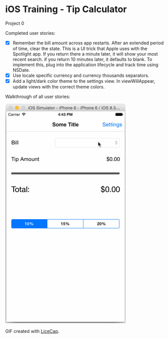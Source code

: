 # iOS Training - Tip Calculator 

Project 0

Completed user stories:

 * [x] Remember the bill amount across app restarts. After an extended period of time, clear the state. This is a UI trick that Apple uses with the Spotlight app. If you return there a minute later, it will show your most recent search. if you return 10 minutes later, it defaults to blank. To implement this, plug into the application lifecycle and track time using NSDate.
 * [x] Use locale specific currency and currency thousands separators.
 * [x] Add a light/dark color theme to the settings view. In viewWillAppear, update views with the correct theme colors.
 
Walkthrough of all user stories:

![Video Walkthrough](project_1.gif)

GIF created with [LiceCap](http://www.cockos.com/licecap/).
